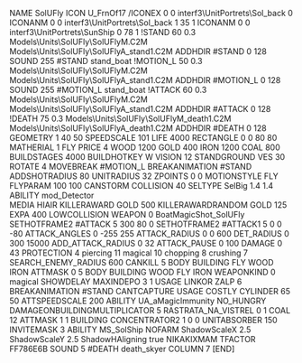 NAME SolUFly
ICON U_FrnOf17
/ICONEX 0 0 interf3\UnitPortrets\Sol_back 0
ICONANM 0 0 interf3\UnitPortrets\Sol_back 1 35 1
ICONANM 0 0 interf3\UnitPortrets\SunShip 0 78 1
!STAND         60 0.3  Models\Units\SolUFly\SolUFlyM.C2M Models\Units\SolUFly\SolUFlyA_stand1.C2M
ADDHDIR #STAND 0 128
SOUND 255 #STAND stand_boat
!MOTION_L      50 0.3  Models\Units\SolUFly\SolUFlyM.C2M Models\Units\SolUFly\SolUFlyA_stand1.C2M
ADDHDIR #MOTION_L 0 128
SOUND 255 #MOTION_L stand_boat
!ATTACK      60 0.3  Models\Units\SolUFly\SolUFlyM.C2M Models\Units\SolUFly\SolUFlyA_stand1.C2M
ADDHDIR #ATTACK 0 128
!DEATH         75 0.3  Models\Units\SolUFly\SolUFlyM_death1.C2M Models\Units\SolUFly\SolUFlyA_death1.C2M
ADDHDIR #DEATH 0 128
GEOMETRY 1 40 50
SPEEDSCALE              101
LIFE     4000
RECTANGLE 0 0 80 80
MATHERIAL 1 FLY
PRICE 4 WOOD 1200 GOLD 400 IRON 1200 COAL 800
BUILDSTAGES 4000
BUILDHOTKEY		W
VISION 12
STANDGROUND
VES 30
ROTATE 4
MOVEBREAK #MOTION_L
BREAKANIMATION #STAND
ADDSHOTRADIUS 80
UNITRADIUS 32
ZPOINTS 0 0 
MOTIONSTYLE FLY
FLYPARAM 100 100
CANSTORM
COLLISION 40
SELTYPE SelBig 1.4 1.4	
ABILITY mod_Detector	
MEDIA HIAIR
KILLERAWARD             GOLD 500
KILLERAWARDRANDOM       GOLD 125
EXPA 400
LOWCOLLISION
WEAPON 0 BoatMagicShot_SolUFly
SETHOTFRAME2 #ATTACK 5 300 80 0
SETHOTFRAME2 #ATTACK1 5 0 0 -80
ATTACK_ANGLES		0 -255 255
ATTACK_RADIUS		0 0 600
DET_RADIUS		0 300 15000
ADD_ATTACK_RADIUS	0 32
ATTACK_PAUSE		0 100
DAMAGE                  0 43
PROTECTION 4 piercing 11 magical 10 chopping 8 crushing 7
SEARCH_ENEMY_RADIUS 600
CANKILL 	5 BODY BUILDING FLY WOOD IRON
ATTMASK 0 5 BODY BUILDING WOOD FLY IRON
WEAPONKIND 0 magical
SHOWDELAY
MAXINDEPO 3 1
USAGE LINKOR
ZALP 6
BREAKANIMATION #STAND
CANTCAPTURE
USAGE COSTLY
CYLINDER 65 50
ATTSPEEDSCALE 200
ABILITY	UA_aMagicImmunity
NO_HUNGRY
DAMAGEONBUILDINGMULTIPLICATOR 5
RASTRATA_NA_VISTREL 0 1 COAL 12
ATTMASK 1 1 BUILDING
CONCENTRATOR2 1   0 0
UNITABSORBER 150
INVITEMASK 3
ABILITY MS_SolShip
NOFARM
ShadowScaleX 2.5
ShadowScaleY 2.5
ShadowHAligning true
NIKAKIXMAM
TFACTOR FF786E6B
SOUND 5 #DEATH death_skyer
COLUMN 7
[END]
